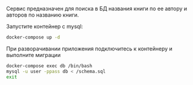 Сервис предназначен для поиска в БД названия книги по ее автору и авторов
по названию книги.


Запустите контейнер с mysql:
```bash
docker-compose up -d
```

При разворачивании приложения подключитесь к контейнеру и выполните миграции
```bash
docker-compose exec db /bin/bash
mysql -u user -ppass db < /schema.sql
exit
```

